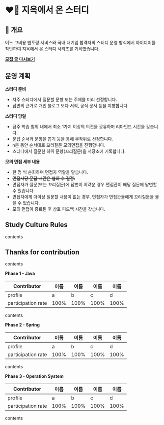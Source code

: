 # ❤️‍🔥 지옥에서 온 스터디

## 📌 개요

어느 고비용 멘토링 서비스와 국내 대기업 합격자의 스터디 운영 방식에서 아이디어를 착안하여 지옥에서 온 스터디 시리즈를 기획했습니다.

[**모집 글 다시보기**](https://www.inflearn.com/studies/1106632)

## 운영 계획

**스터디 준비**
- 차주 스터디에서 질문할 문항 또는 주제를 미리 선정합니다.
- 답변의 근거로 개인 블로그 보다 서적, 공식 문서 등을 지향합니다.

**스터디 당일**
- 금주 학습 범위 내에서 최소 1가지 이상의 의견을 공유하며 리마인드 시간을 갖습니다.
- 문답 순서와 문항을 뽑기 등을 통해 무작위로 선정합니다.
- n분 동안 순서대로 꼬리질문 모의면접을 진행합니다.
- 스터디에서 질문한 하위 문항(꼬리질문)을 저장소에 기록합니다.

**모의 면접 세부 내용**
- 한 명 씩 순회하며 면접자 역할을 맡습니다.
- ~~면접자당 문답 시간은 협의 후 결정.~~
- 면접자가 질문(또는 꼬리질문)에 답변이 어려운 경우 면접관이 해당 질문에 답변할 수 있습니다.
- 면접자에게 더이상 질문할 내용이 없는 경우, 면접자가 면접관들에게 꼬리질문을 물을 수 있습니다.
- 모의 면접이 종료된 후 상호 피드백 시간을 갖습니다.

## Study Culture Rules

contents

## Thanks for contribution

contents

**Phase 1 - Java**

|Contributor|이름|이름|이름|이름|
|-----------|---|---|---|---|
|profile|a|b|c|d|
|participation rate|100%|100%|100%|100%|

contents

**Phase 2 - Spring**

|Contributor|이름|이름|이름|이름|
|-----------|---|---|---|---|
|profile|a|b|c|d|
|participation rate|100%|100%|100%|100%|

contents

**Phase 3 - Operation System**

|Contributor|이름|이름|이름|이름|
|-----------|---|---|---|---|
|profile|a|b|c|d|
|participation rate|100%|100%|100%|100%|

contents

